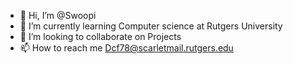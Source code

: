 - 👋 Hi, I’m @Swoopi
- 🌱 I’m currently learning Computer science at Rutgers University
- 💞️ I’m looking to collaborate on Projects
- 📫 How to reach me Dcf78@scarletmail.rutgers.edu

<!---
Swoopi/Swoopi is a ✨ special ✨ repository because its `README.md` (this file) appears on your GitHub profile.
You can click the Preview link to take a look at your changes.
--->
